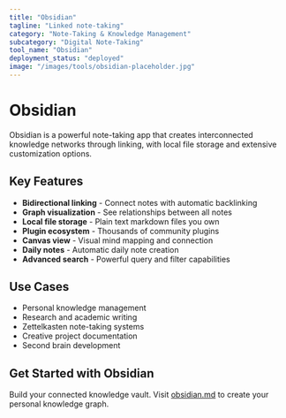 ```yaml
---
title: "Obsidian"
tagline: "Linked note-taking"
category: "Note-Taking & Knowledge Management"
subcategory: "Digital Note-Taking"
tool_name: "Obsidian"
deployment_status: "deployed"
image: "/images/tools/obsidian-placeholder.jpg"
---
```


# Obsidian

Obsidian is a powerful note-taking app that creates interconnected knowledge networks through linking, with local file storage and extensive customization options.

## Key Features

- **Bidirectional linking** - Connect notes with automatic backlinking
- **Graph visualization** - See relationships between all notes
- **Local file storage** - Plain text markdown files you own
- **Plugin ecosystem** - Thousands of community plugins
- **Canvas view** - Visual mind mapping and connection
- **Daily notes** - Automatic daily note creation
- **Advanced search** - Powerful query and filter capabilities

## Use Cases

- Personal knowledge management
- Research and academic writing
- Zettelkasten note-taking systems
- Creative project documentation
- Second brain development

## Get Started with Obsidian

Build your connected knowledge vault. Visit [obsidian.md](https://obsidian.md) to create your personal knowledge graph.